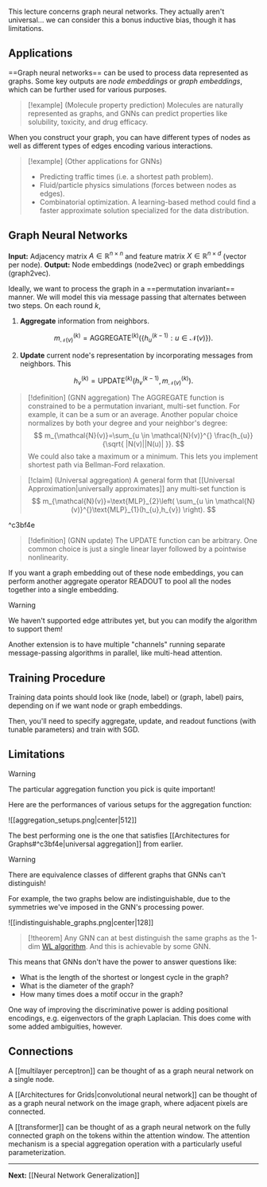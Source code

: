 This lecture concerns graph neural networks. They actually aren't universal... we can consider this a bonus inductive bias, though it has limitations.

## Applications

==Graph neural networks== can be used to process data represented as graphs. Some key outputs are *node embeddings* or *graph embeddings*, which can be further used for various purposes.

> [!example] (Molecule property prediction)
> Molecules are naturally represented as graphs, and GNNs can predict properties like solubility, toxicity, and drug efficacy.

When you construct your graph, you can have different types of nodes as well as different types of edges encoding various interactions.

> [!example] (Other applications for GNNs)
> * Predicting traffic times (i.e. a shortest path problem).
> * Fluid/particle physics simulations (forces between nodes as edges).
> * Combinatorial optimization. A learning-based method could find a faster approximate solution specialized for the data distribution.

## Graph Neural Networks

**Input:** Adjacency matrix $A \in \mathbb{R}^{n\times n}$ and feature matrix $X \in \mathbb{R}^{n\times d}$ (vector per node).
**Output:** Node embeddings (node2vec) or graph embeddings (graph2vec).

Ideally, we want to process the graph in a ==permutation invariant== manner. We will model this via message passing that alternates between two steps. On each round $k$,

1. **Aggregate** information from neighbors.

$$
m_{\mathcal{N}(v)}^{(k)}=\text{AGGREGATE}^{(k)}\left( \{ h_{u}^{(k-1)} : u \in \mathcal{N}(v) \} \right).
$$

2. **Update** current node's representation by incorporating messages from neighbors. This 

$$
h_{v}^{(k)}=\text{UPDATE}^{(k)}\left( h_{v}^{(k-1)}, m_{\mathcal{N}(v)}^{(k)} \right).
$$

> [!definition] (GNN aggregation)
> The $\text{AGGREGATE}$ function is constrained to be a permutation invariant, multi-set function. For example, it can be a sum or an average. Another popular choice normalizes by both your degree and your neighbor's degree:
> $$
> m_{\mathcal{N}(v)}=\sum_{u \in \mathcal{N}(v)}^{} \frac{h_{u}}{\sqrt{ |N(v)||N(u)| }}.
> $$
> We could also take a maximum or a minimum. This lets you implement shortest path via Bellman-Ford relaxation.

> [!claim] (Universal aggregation)
> A general form that [[Universal Approximation|universally approximates]] any multi-set function is
> $$
> m_{\mathcal{N}(v)}=\text{MLP}_{2}\left( \sum_{u \in \mathcal{N}(v)}^{}\text{MLP}_{1}(h_{u},h_{v}) \right).
> $$

^c3bf4e

> [!definition] (GNN update)
> The $\text{UPDATE}$ function can be arbitrary. One common choice is just a single linear layer followed by a pointwise nonlinearity.

If you want a graph embedding out of these node embeddings, you can perform another aggregate operator $\text{READOUT}$ to pool all the nodes together into a single embedding.

> [!warning]
> We haven't supported edge attributes yet, but you can modify the algorithm to support them!

Another extension is to have multiple "channels" running separate message-passing algorithms in parallel, like multi-head attention.

## Training Procedure

Training data points should look like (node, label) or (graph, label) pairs, depending on if we want node or graph embeddings.

Then, you'll need to specify aggregate, update, and readout functions (with tunable parameters) and train with SGD.

## Limitations

> [!warning]
> The particular aggregation function you pick is quite important!

Here are the performances of various setups for the aggregation function:

![[aggregation_setups.png|center|512]]

The best performing one is the one that satisfies [[Architectures for Graphs#^c3bf4e|universal aggregation]] from earlier.

> [!warning]
> There are equivalence classes of different graphs that GNNs can't distinguish!

For example, the two graphs below are indistinguishable, due to the symmetries we've imposed in the GNN's processing power.

![[indistinguishable_graphs.png|center|128]]

> [!theorem]
> Any GNN can at best distinguish the same graphs as the 1-dim [WL algorithm](https://en.wikipedia.org/wiki/Weisfeiler_Leman_graph_isomorphism_test). And this is achievable by some GNN.

This means that GNNs don't have the power to answer questions like:

* What is the length of the shortest or longest cycle in the graph?
* What is the diameter of the graph?
* How many times does a motif occur in the graph?

One way of improving the discriminative power is adding positional encodings, e.g. eigenvectors of the graph Laplacian. This does come with some added ambiguities, however. 

## Connections

A [[multilayer perceptron]] can be thought of as a graph neural network on a single node.

A [[Architectures for Grids|convolutional neural network]] can be thought of as a graph neural network on the image graph, where adjacent pixels are connected.

A [[transformer]] can be thought of as a graph neural network on the fully connected graph on the tokens within the attention window. The attention mechanism is a special aggregation operation with a particularly useful parameterization.

---

**Next:** [[Neural Network Generalization]]